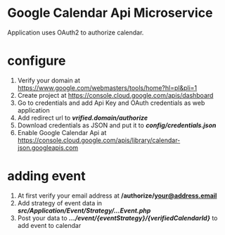 # Google Calendar Api Microservice

Application uses OAuth2 to authorize calendar.

# configure
1. Verify your domain at https://www.google.com/webmasters/tools/home?hl=pl&pli=1
2. Create project at https://console.cloud.google.com/apis/dashboard
3. Go to credentials and add Api Key and OAuth credentials as web application
4. Add redirect url to ***vrified.domain/authorize***
5. Download credentials as JSON and put it to ***config/credentials.json***
5. Enable Google Calendar Api at https://console.cloud.google.com/apis/library/calendar-json.googleapis.com

# adding event
1. At first verify your email address at  **/authorize/your@address.email**
2. Add strategy of event data in ***src/Application/Event/Strategy/...Event.php***
3. Post your data to ***.../event/{eventStrategy}/{verifiedCalendarId}*** to add event to calendar